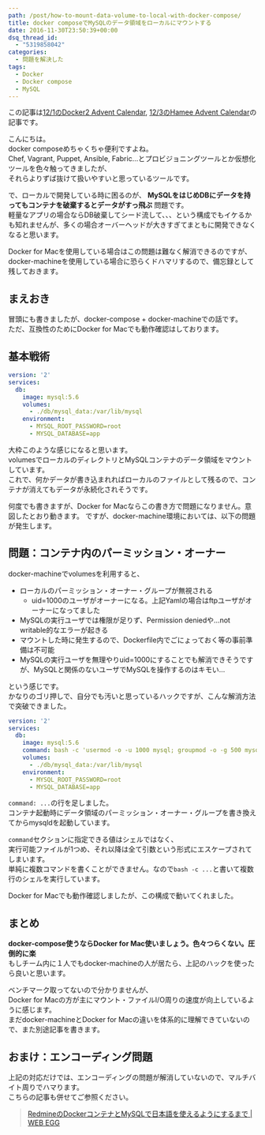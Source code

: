 ```yaml
---
path: /post/how-to-mount-data-volume-to-local-with-docker-compose/
title: docker composeでMySQLのデータ領域をローカルにマウントする
date: 2016-11-30T23:50:39+00:00
dsq_thread_id:
  - "5319858042"
categories:
  - 問題を解決した
tags:
  - Docker
  - Docker compose
  - MySQL
---
```

この記事は[12/1のDocker2 Advent Calendar](http://qiita.com/advent-calendar/2016/docker2), [12/3のHamee Advent Calendar](http://qiita.com/advent-calendar/2016/hamee)の記事です。

こんにちは。  
docker composeめちゃくちゃ便利ですよね。  
Chef, Vagrant, Puppet, Ansible, Fabric…とプロビジョニングツールとか仮想化ツールを色々触ってきましたが、  
それらよりずば抜けて扱いやすいと思っているツールです。

で、ローカルで開発している時に困るのが、 **MySQLをはじめDBにデータを持ってもコンテナを破棄するとデータがすっ飛ぶ** 問題です。  
軽量なアプリの場合ならDB破棄してシード流して、、、という構成でもイケるかも知れませんが、多くの場合オーバーヘッドが大きすぎてまともに開発できなくなると思います。

Docker for Macを使用している場合はこの問題は難なく解消できるのですが、  
docker-machineを使用している場合に恐らくドハマリするので、備忘録として残しておきます。

<!--more-->

まえおき
----------------------------------------

冒頭にも書きましたが、docker-compose + docker-machineでの話です。  
ただ、互換性のためにDocker for Macでも動作確認はしております。

基本戦術
----------------------------------------

```yaml
version: '2'
services:
  db:
    image: mysql:5.6
    volumes:
      - ./db/mysql_data:/var/lib/mysql
    environment:
      - MYSQL_ROOT_PASSWORD=root
      - MYSQL_DATABASE=app
```

大枠このような感じになると思います。  
volumesでローカルのディレクトリとMySQLコンテナのデータ領域をマウントしています。  
これで、何かデータが書き込まれればローカルのファイルとして残るので、コンテナが消えてもデータが永続化されそうです。

何度でも書きますが、Docker for Macならこの書き方で問題になりません。意図したとおり動きます。 ですが、docker-machine環境においては、以下の問題が発生します。

問題：コンテナ内のパーミッション・オーナー
----------------------------------------

docker-machineでvolumesを利用すると、

  * ローカルのパーミッション・オーナー・グループが無視される 
      * uid=1000のユーザがオーナーになる。上記Yamlの場合はftpユーザがオーナーになってました
  * MySQLの実行ユーザでは権限が足りず、Permission deniedや…not writable的なエラーが起きる
  * マウントした時に発生するので、Dockerfile内でごにょっておく等の事前準備は不可能
  * MySQLの実行ユーザを無理やりuid=1000にすることでも解消できそうですが、MySQLと関係のないユーザでMySQLを操作するのはキモい…

という感じです。  
かなりのゴリ押しで、自分でも汚いと思っているハックですが、こんな解消方法で突破できました。

```yaml
version: '2'
services:
  db:
    image: mysql:5.6
    command: bash -c 'usermod -o -u 1000 mysql; groupmod -o -g 500 mysql; chown -R mysql:root /var/run/mysqld/; /entrypoint.sh mysqld --user=mysql --console'
    volumes:
      - ./db/mysql_data:/var/lib/mysql
    environment:
      - MYSQL_ROOT_PASSWORD=root
      - MYSQL_DATABASE=app
```

`command: ...`の行を足しました。  
コンテナ起動時にデータ領域のパーミッション・オーナー・グループを書き換えてからmysqldを起動しています。

`command`セクションに指定できる値はシェルではなく、  
実行可能ファイルが1つめ、それ以降は全て引数という形式にエスケープされてしまいます。  
単純に複数コマンドを書くことができません。なので`bash -c ...`と書いて複数行のシェルを実行しています。

Docker for Macでも動作確認しましたが、この構成で動いてくれました。

まとめ
----------------------------------------

**docker-compose使うならDocker for Mac使いましょう。色々つらくない。圧倒的に楽**  
もしチーム内に１人でもdocker-machineの人が居たら、上記のハックを使ったら良いと思います。

ベンチマーク取ってないので分かりませんが、  
Docker for Macの方が主にマウント・ファイルI/O周りの速度が向上しているように感じます。  
まだdocker-machineとDocker for Macの違いを体系的に理解できていないので、また別途記事を書きます。

おまけ：エンコーディング問題
----------------------------------------

上記の対応だけでは、エンコーディングの問題が解消していないので、マルチバイト周りでハマります。  
こちらの記事も併せてご参照ください。

> [RedmineのDockerコンテナとMySQLで日本語を使えるようにするまで \| WEB EGG](/post/how-to-use-redmine-with-docker-in-japanese/)

<div style="font-size:0px;height:0px;line-height:0px;margin:0;padding:0;clear:both">
</div>